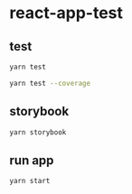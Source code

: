 # react-app-test

## test

```bash
yarn test

yarn test --coverage
```

## storybook

```bash
yarn storybook
```

## run app

```bash
yarn start
```
